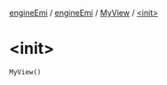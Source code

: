 [engineEmi](../../index.md) / [engineEmi](../index.md) / [MyView](index.md) / [&lt;init&gt;](./-init-.md)

# &lt;init&gt;

`MyView()`